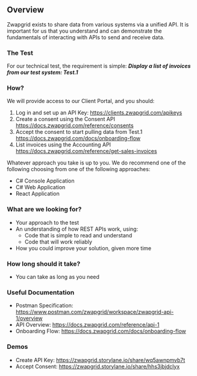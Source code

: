 ## Overview

Zwapgrid exists to share data from various systems via a unified API. It is important for us that you understand and can demonstrate the fundamentals of interacting with APIs to send and receive data.

### The Test

For our technical test, the requirement is simple: _**Display a list of invoices from our test system: Test.1**_

### How?

We will provide access to our Client Portal, and you should:

1. Log in and set up an API Key: https://clients.zwapgrid.com/apikeys
2. Create a consent using the Consent API https://docs.zwapgrid.com/reference/consents
3. Accept the consent to start pulling data from Test.1 https://docs.zwapgrid.com/docs/onboarding-flow
4. List invoices using the Accounting API https://docs.zwapgrid.com/reference/get-sales-invoices

Whatever approach you take is up to you. We do recommend one of the following choosing from one of the following approaches:

- C# Console Application
- C# Web Application
- React Application

### What are we looking for?

- Your approach to the test
- An understanding of how REST APIs work, using:
  - Code that is simple to read and understand
  - Code that will work reliably
- How you could improve your solution, given more time
 
### How long should it take?

- You can take as long as you need

### Useful Documentation

- Postman Specification: https://www.postman.com/zwapgrid/workspace/zwapgrid-api-1/overview 
- API Overview: https://docs.zwapgrid.com/reference/api-1 
- Onboarding Flow: https://docs.zwapgrid.com/docs/onboarding-flow 

### Demos

- Create API Key: https://zwapgrid.storylane.io/share/wq5awnpmvb7t
- Accept Consent: https://zwapgrid.storylane.io/share/hhs3jbjdclyx
